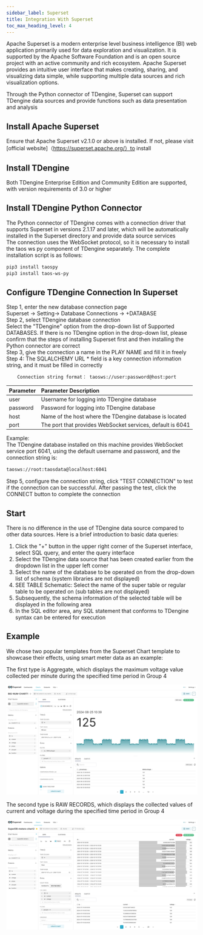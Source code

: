 ```yaml
---
sidebar_label: Superset
title: Integration With Superset
toc_max_heading_level: 4
---
```

Apache Superset is a modern enterprise level business intelligence (BI) web application primarily used for data exploration and visualization.
It is supported by the Apache Software Foundation and is an open source project with an active community and rich ecosystem.
Apache Superset provides an intuitive user interface that makes creating, sharing, and visualizing data simple, while supporting multiple data sources and rich visualization options.  

Through the Python connector of TDengine, Superset can support TDengine data sources and provide functions such as data presentation and analysis  

## Install Apache Superset

Ensure that Apache Superset v2.1.0 or above is installed. If not, please visit [official website]（https://superset.apache.org/）to install  

## Install TDengine

Both TDengine Enterprise Edition and Community Edition are supported, with version requirements of 3.0 or higher  

## Install TDengine Python Connector

The Python connector of TDengine comes with a connection driver that supports Superset in versions 2.1.17 and later, which will be automatically installed in the Superset directory and provide data source services  
The connection uses the WebSocket protocol, so it is necessary to install the taos ws py component of TDengine separately. The complete installation script is as follows:  
```bash
pip3 install taospy
pip3 install taos-ws-py
```

## Configure TDengine Connection In Superset

Step 1, enter the new database connection page  
Superset -> Setting-> Database Connections -> +DATABASE   
Step 2, select TDengine database connection  
Select the "TDengine" option from the drop-down list of Supported DATABASES. If there is no TDengine option in the drop-down list, please confirm that the steps of installing Superset first and then installing the Python connector are correct  
Step 3, give the connection a name in the PLAY NAME and fill it in freely  
Step 4: The SQLALCHEMY URL * field is a key connection information string, and it must be filled in correctly  
```bash
    Connection string format： taosws://user:password@host:port
```
| Parameter  | Parameter Description |
|:---------- |:---------             |
|user        | Username for logging into TDengine database                 |   
|password    | Password for logging into TDengine database                 |
|host        | Name of the host where the TDengine database is located     |
|port        | The port that provides WebSocket services, default is 6041  |

Example:  
The TDengine database installed on this machine provides WebSocket service port 6041, using the default username and password, and the connection string is:  
```bash
taosws://root:taosdata@localhost:6041  
```
Step 5, configure the connection string, click "TEST CONNECTION" to test if the connection can be successful. After passing the test, click the CONNECT button to complete the connection  
       

## Start

There is no difference in the use of TDengine data source compared to other data sources. Here is a brief introduction to basic data queries:  
1. Click the "+" button in the upper right corner of the Superset interface, select SQL query, and enter the query interface  
2. Select the TDengine data source that has been created earlier from the dropdown list in the upper left corner  
3. Select the name of the database to be operated on from the drop-down list of schema (system libraries are not displayed)  
4. SEE TABLE Schematic: Select the name of the super table or regular table to be operated on (sub tables are not displayed)  
5. Subsequently, the schema information of the selected table will be displayed in the following area  
6. In the SQL editor area, any SQL statement that conforms to TDengine syntax can be entered for execution  

## Example

We chose two popular templates from the Superset Chart template to showcase their effects, using smart meter data as an example:  

The first type is Aggregate, which displays the maximum voltage value collected per minute during the specified time period in Group 4  

![superset-demo1](./superset-demo1.jpeg)  

The second type is RAW RECORDS, which displays the collected values of current and voltage during the specified time period in Group 4  

![superset-demo2](./superset-demo2.jpeg)  